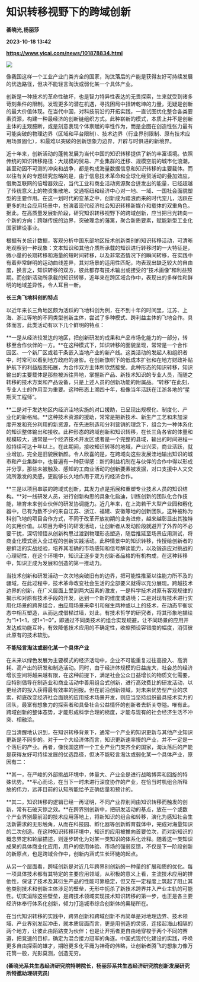# 知识转移视野下的跨域创新
**綦晓光,杨丽莎**

**2023-10-18 13:42**

**https://www.yicai.com/news/101878834.html**

![](https://imgcdn.yicai.com/uppics/slides/2023/10/8b97b45ab0d4556d92dee1cbb8e666ad.jpg)

像我国这样一个工业产业门类齐全的国家，淘汰落后的产能是获得友好可持续发展的优选路径，但决不能轻言淘汰或弱化某一个具体产业。

创新是一种技术的革命性破坏，也是智力特异性表达的无畏探索，生来就受到诸多苛刻条件的限制。发现更多的潜在机遇，寻找困局中扭转乾坤的力量，无疑是创新的最大价值体现。在当代中国，对科技前沿的开拓实践，一直试图优化整合各类要素资源，构建一种最经济的创新链组织方式。此种崭新的模式，本质上并不是创新主体的主观臆断，或是刻意表现个体禀赋的率性作为，而是企图在创造性张力最有可能突破的物理边界（区域和平台限制）、技术边界（行业界别限制、原有技术应用场景固化），和最难以突破的创新想象力边界，开辟与时俱进的新境界。

近十年来，创新活动的蓬勃发展为当代中国的知识转移提供了新的丰富语境。依照传统的知识转移路径：大规模的贸易、产业集群的迁移、规模空前的城市化浪潮，甚至动因不可测的冲突和战争，都是构成海量数据信息和知识转移的主要载体。而以往有关的专题研究忽略的是，由于信息技术革命和全球化经贸活动的叠加效应，借助互联网的倍增器效应，当代工业和商业活动资源聚合迸发出的能量，已经超越了传统意义上的物资集散地、交通枢纽和经济中心对一地、一域、一国社会面貌塑型的主要作用。在这一划时代的变革之中，创新成为踏浪而来的时代宠儿，活跃在更多的社会应用场景中，扮演着现代经济社会知识转移新媒介和载体的双重角色。据此，在高质量发展新阶段，研究知识转移视野下的跨域创新，应当把目光转向一个新的方向：跨越传统的边界，突破理念的藩篱，聚合新质要素，赋能新型工业化国家建设事业。

根据有关统计数据，客观分析中国东部地区技术创新类别的知识转移活动，可清晰地观察到一种现象：文本知识和其他介质所承载的知识进行转移时的一大特征是，微小量的长期转移和海量的短时间转移，以及非常态情况下的瞬间转移，在实践中有着非常鲜明的运动曲线差异，其对场景的适用性匹配，均表现出缺乏较大的自由度，换言之，知识转移的双方，彼此都存有技术输出或接受的“技术画像”和利益预期。而创新活动所承载的知识转移，近年来在跨区域合作中，表现出的多样性和鲜明的地域差异性，令人耳目一新。

**长三角飞地科创的特点**

以近年来长三角地区颇为活跃的飞地科创为例，在不到十年的时间里，江苏、上海、浙江等地的不同类型创新主体，尝试了多种模式、跨利益主体的飞地合作。具体而言，此类活动有以下几个鲜明的特点：

**一是从经济较发达的地区，把创新研发的成果和产品市场化能力的一部分，转移至合作伙伴的一方。**在这种模式下，知识转移的面貌呈现，常常是一个合作园区、一个新厂区或若干条嵌入当地产业的新产线。这类活动的发起人和组织者中，时常可以看到地方政府的身影。在创新旗帜下的低成本扩张和在地方财政补贴护航下的利益版图拓展，为合作双方主体所欣然接受。此种形态的知识转移，知识输出的主要载体是那些被派往异地，掌握新产品、新技术知识的专业人员，而随之转移的技术方案和产品设备，只是上述人员的创新功能的附属品。“转移”在此刻，专业人士的作用至为重要。这种形态上溯四十年，极像当年活跃在江浙各地的“星期天工程师”。

**二是对于发达地区内经济洼地实施的对口援助，已呈现出规模化、制度化、产业化的新格局。**这种技术资源的援助，常常是把新技术、新生产工艺和未加深度开发和充分利用的新资源，在先进制造和分利营销的理念下，组合为一种体系化的知识整体输出和接收。此种形态的跨域创新和知识转移，在长三角各省的体量和规模较大，通常是一个经济技术开发区或者是一个完整的县域，输出的时间进程一般持续可达十年以上。在此期间，接收知识转移的地域，产业兴荣，商业活跃，就业增加，完全是旧貌展新颜。令人欣喜的是，在跨域向这些发展洼地输出知识的城市和产业集群中，也普遍有一种获得感：新的利益机制在与伙伴的合作中得以形成并分享，那些未被触及、感知的工商业活动的创新要素被发掘，对口支援中人文交流所激发的灵感，更能够长久地作用于双方的经济合作。

**三是以项目串联的跨域式创新，其发力点是拓展和重塑专业技术人员的知识结构。**对一线研发人员，进行创新构思的具象化启迪，训练创新的团队化合作技能，培育未来创业伙伴的研发协调能力。近几年来，在上海若干大型产业园和孵化器中，已有为数不少的来自江苏、浙江、福建、安徽等地的创新团队，这种被称为科创飞地的项目合作方式，不同于改革开放初期的业务进修，越来越彰显出其独特的实用价值。以项目为牵引的研发活动，让创新者从发动阶段就避开了外界的不必要干扰，深切领悟从创新构思过渡到物理形态塑造，随后推延至场景应用测试，将商业化模式嵌入全过程的创新实践活动。此种情景中的知识转移，传授给创新者的是鲜活的实战经验，培养其准确的市场感知和信号解读能力，以及锻造应对挑战的心理韧性，在这个环境中，知识正逐步变为创新者品格的有机构成，在这种转移中，知识正成为发展和创造的第一推动力。

当技术创新和研发活动一次次地突破旧有的边界，把可能性推至以往能力所不及的疆域，在此过程中，技术革命改变社会生活的全部要义就得以充分展现。跨越技术边界的创新，在广义层面上受到两大因素的激发，一是科学技术对原有客观规律的揭示和对原有技术手段的开发，达到一个新的维度或语境；二是对现有技术进行实用化场景的跨界组合，由应用场景来牵引和催生两种或以上的技术，在动态平衡状态中相互塑造，从而达成借梯过墙，对此，有技术哲学的研究者，将其形象地描绘为“1+1<1，或1+1=0”，即通过不同类技术的组合实现规避，让不同场景的应用开发达成功能互补，有效降低技术应用的不确定性，收缩预设容错度的幅度，消弭彼此原有的技术软肋。

**不能轻言淘汰或弱化某一个具体产业**

在未来以绿色发展为主要模式的经济活动中，企业不可能重复过往高投入、高消耗、高产出的研发和制造活动。同时，由于经济体规模的日益庞大，社会总的经济增长空间将越来越有限，在这种前提下，满足社会公众日益增长的物质文化需要，应特别倡导在制造业和商业活动中善用组合式创新，进行高效费比的研发活动，以更经济的投入获得最有效率的回报。但在前沿创新领域，对未来优势型产业的求索，彻底改变经济社会面貌的应用技术场景开发，则应当坚持组织最具技术实力的团队，最富有想象力的探索者和具备社会公益情怀的创新者去斩关夺隘。唯有此，跨域创新的整体态势，才能形成科学合理的梯度，才能与现有的社会经济生活不冲突、相融洽。

应当清醒地认识到，在知识转移背景下，通常一个产业的知识更新与其他产业知识更新是不同步的。对于一个大经济体而言，知识更新速率慢的产业，并不一定是一个落后的产业。再者，像我国这样一个工业产业门类齐全的国家，淘汰落后的产能是获得友好可持续发展的优选路径，但决不能轻言淘汰或弱化某一个具体产业，原因有二：

**其一，在严峻的外部挑战环境中，体量大、产业全是进行战略博弈和回旋的特殊优势。**平心而论，在当下一时未进行深度协作的产业，在恰当时机组合所释放的伟力，远非目前的认知所能给予正确估量和预计的。

**其二，知识转移的逻辑已经一再证明，不同产业界别间由知识转移而触发的创新，常有石破天惊之效。**在跨界别创新中，把研发活动的基点，放在一个或数个产业界别最前沿的技术应用落地上，将新知识的组合和转移，演化为感知社会生活新需求的无形触角，从而在科技园、孵化器等创新孵育载体中，完成对海量知识的二次创造。在这种知识转移环境中，知识的应用被推向首要位次，而对新知识的概念界定和轮廓描述，则逐步转化为对某一类知识的体系化诠释。随着这一类知识成果的具体商业化应用，用户的使用体验、市场的强弱反馈，不仅是下一阶段创新的新原点，也是跨域合作中，创新内涵式生长环链的起点。

从另一个层面看，跨域创新是对近几年跨界别创新的一种量的扩展和质的优化。每一项具体技术都有其特定的主要应用领域，从积极的意义上看，主流技术应用的排他性，保证了技术及其衍生产品的性能可靠稳定，但又在一定程度上筑起了阻止其他类别技术和创新主体涉足的壁垒，无形中扼杀了新技术跨界并入产业主轨的可能性。切实消除这些壁垒，是跨技术领域实现技术知识转移的第一步，也正是各主要经济体奉行体系化创新，倾力打造城市综合创新体的奥秘所在。

在当代知识转移的实践中，跨界创新和跨域创新不再简单是对地理边界、技术领域、产业界别发起冲击，就本质层面而言，更是用创造的灵感，连接起海山相隔的两个地方，让彼此由陌路变为伙伴；也是让开拓者更自由地穿梭于两个不同的赛道，把竞速的目标，确定为混合接力冠军的角逐。中国式现代化建设的实践，呼唤更多自由探索的雄才，期盼更多化平庸为神奇的伟略，让创新者腾飞的想象力像万花筒一般，光影莫测，创造无穷。

 **(綦晓光系共生态经济研究院特聘院长，杨丽莎系共生态经济研究院创新发展研究所特邀助理研究员)**